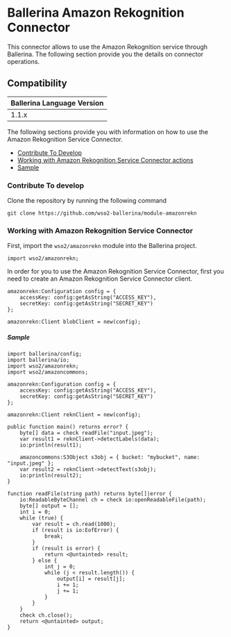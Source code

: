 # Ballerina Amazon Rekognition Connector

This connector allows to use the Amazon Rekognition service through Ballerina. The following section provide you the details on connector operations.

## Compatibility
| Ballerina Language Version 
| -------------------------- 
| 1.1.x                    


The following sections provide you with information on how to use the Amazon Rekognition Service Connector.

- [Contribute To Develop](#contribute-to-develop)
- [Working with Amazon Rekognition Service Connector actions](#working-with-amazon-rekognition-service-connector)
- [Sample](#sample)

### Contribute To develop

Clone the repository by running the following command 
```shell
git clone https://github.com/wso2-ballerina/module-amazonrekn
```

### Working with Amazon Rekognition Service Connector

First, import the `wso2/amazonrekn` module into the Ballerina project.

```ballerina
import wso2/amazonrekn;
```

In order for you to use the Amazon Rekognition Service Connector, first you need to create an Amazon Rekognition Service Connector client.

```ballerina
amazonrekn:Configuration config = {
    accessKey: config:getAsString("ACCESS_KEY"),
    secretKey: config:getAsString("SECRET_KEY")
};

amazonrekn:Client blobClient = new(config);
```

##### Sample

```ballerina
import ballerina/config;
import ballerina/io;
import wso2/amazonrekn;
import wso2/amazoncommons;

amazonrekn:Configuration config = {
    accessKey: config:getAsString("ACCESS_KEY"),
    secretKey: config:getAsString("SECRET_KEY")
};

amazonrekn:Client reknClient = new(config);

public function main() returns error? {
    byte[] data = check readFile("input.jpeg");
    var result1 = reknClient->detectLabels(data);
    io:println(result1);

    amazoncommons:S3Object s3obj = { bucket: "mybucket", name: "input.jpeg" };
    var result2 = reknClient->detectText(s3obj);
    io:println(result2);
}

function readFile(string path) returns byte[]|error {
    io:ReadableByteChannel ch = check io:openReadableFile(path);
    byte[] output = [];
    int i = 0;
    while (true) {
        var result = ch.read(1000);
        if (result is io:EofError) {
            break;
        }
        if (result is error) {
            return <@untainted> result;
        } else {
            int j = 0;
            while (j < result.length()) {
                output[i] = result[j];
                i += 1;
                j += 1;
            }
        }
    }
    check ch.close();
    return <@untainted> output;
}
```
